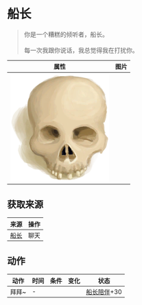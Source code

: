 # 船长  
> 你是一个糟糕的倾听者，船长。<br><br>每一次我跟你说话，我总觉得我在打扰你。  
  
  属性  |   图片   
 ----  |  ----:   
   |  ![](Sprite/Skull.png)   
  
## 获取来源  
来源  |  操作  
----  |  ----  
[船长](Captain.md)  |  聊天  
## 动作  
动作  |  时间  |  条件  |  变化  |  状态  
----  |  ----  |  ----  |  ----  |  ----  
拜拜~<br>  |  -  |    |    |  [船长陪伴](CaptainCompany.md)+30  
